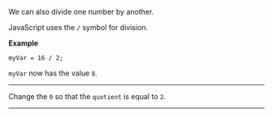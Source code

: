<div class="challenge-instructions basic-javascript"><div><section id="description">
<p>We can also divide one number by another.</p>
<p>JavaScript uses the <code>/</code> symbol for division.</p>
<p><strong>Example</strong></p>
<pre class="language-js"><code class="language-js">myVar <span class="token operator">=</span> <span class="token number">16</span> <span class="token operator">/</span> <span class="token number">2</span><span class="token punctuation">;</span>
</code></pre>
<p><code>myVar</code> now has the value <code>8</code>.</p>
</section></div><hr/><div><section id="instructions">
<p>Change the <code>0</code> so that the <code>quotient</code> is equal to <code>2</code>.</p>
</section></div><hr/></div>